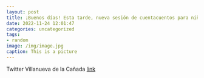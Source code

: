 ```yaml
---
layout: post
title: ¡Buenos días! Esta tarde, nueva sesión de cuentacuentos para niños a partir de 4 años. Rafa Ordóñez te espera con sus “Elefantes...
date: 2022-11-24 12:01:47
categories: uncategorized
tags:
- random
image: /img/image.jpg
caption: This is a picture
---
```

Twitter Villanueva de la Cañada [link](https://twitter.com/AytoVDLCanada/status/1595702977402208258)
